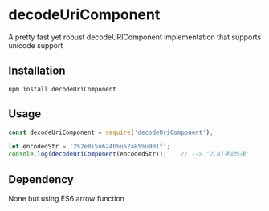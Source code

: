 decodeUriComponent
==========

A pretty fast yet robust decodeURIComponent implementation that supports unicode support
## Installation

```
npm install decodeUriComponent
```

## Usage
```javascript
const decodeUriComponent = require('decodeUriComponent');

let encodedStr = '2%2e8i%u624b%u52a85%u901f';
console.log(decodeUriComponent(encodedStr));	// --> '2.8i手动5速'
```


Dependency
---------------
None but using ES6 arrow function

